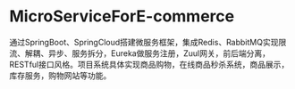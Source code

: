 # MicroServiceForE-commerce
通过SpringBoot、SpringCloud搭建微服务框架，集成Redis、RabbitMQ实现限流、解耦、异步、服务拆分，Eureka做服务注册，Zuul网关，前后端分离，RESTful接口风格。项目系统具体实现商品购物，在线商品秒杀系统，商品展示，库存服务，购物网站等功能。
